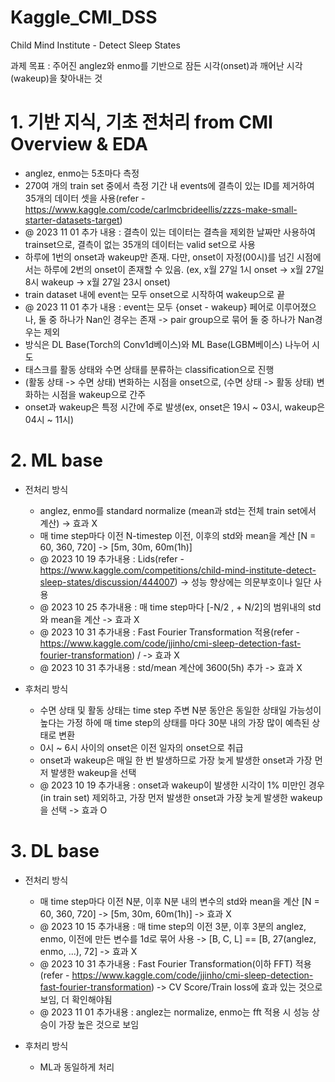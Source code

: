 # Kaggle_CMI_DSS
Child Mind Institute - Detect Sleep States

과제 목표 : 주어진 anglez와 enmo를 기반으로 잠든 시각(onset)과 깨어난 시각(wakeup)을 찾아내는 것

# 1. 기반 지식, 기초 전처리 from CMI Overview & EDA
   - anglez, enmo는 5초마다 측정
   - 270여 개의 train set 중에서 측정 기간 내 events에 결측이 있는 ID를 제거하여 35개의 데이터 셋을 사용(refer - https://www.kaggle.com/code/carlmcbrideellis/zzzs-make-small-starter-datasets-target)
   - @ 2023 11 01 추가 내용 : 결측이 있는 데이터는 결측을 제외한 날짜만 사용하여 trainset으로, 결측이 없는 35개의 데이터는 valid set으로 사용
   - 하루에 1번의 onset과 wakeup만 존재. 다만, onset이 자정(00시)를 넘긴 시점에서는 하루에 2번의 onset이 존재할 수 있음. (ex, x월 27일 1시 onset -> x월 27일 8시 wakeup -> x월 27일 23시 onset)
   - train dataset 내에 event는 모두 onset으로 시작하여 wakeup으로 끝
   - @ 2023 11 01 추가 내용 : event는 모두 {onset - wakeup} 페어로 이루어졌으나, 둘 중 하나가 Nan인 경우는 존재 -> pair group으로 묶어 둘 중 하나가 Nan경우는 제외
   - 방식은 DL Base(Torch의 Conv1d베이스)와 ML Base(LGBM베이스) 나누어 시도
   - 태스크를 활동 상태와 수면 상태를 분류하는 classification으로 진행
   - (활동 상태 -> 수면 상태) 변화하는 시점을 onset으로, (수면 상태 -> 활동 상태) 변화하는 시점을 wakeup으로 간주
   - onset과 wakeup은 특정 시간에 주로 발생(ex, onset은 19시 ~ 03시, wakeup은 04시 ~ 11시)

# 2. ML base
   - 전처리 방식
     - anglez, enmo를 standard normalize (mean과 std는 전체 train set에서 계산) -> 효과 X
     - 매 time step마다 이전 N-timestep 이전, 이후의 std와 mean을 계산 [N = 60, 360, 720] -> [5m, 30m, 60m(1h)]
     - @ 2023 10 19 추가내용 : Lids(refer - https://www.kaggle.com/competitions/child-mind-institute-detect-sleep-states/discussion/444007) -> 성능 향상에는 의문부호이나 일단 사용
     - @ 2023 10 25 추가내용 : 매 time step마다 [-N/2 , + N/2]의 범위내의 std와 mean을 계산 -> 효과 X
     - @ 2023 10 31 추가내용 : Fast Fourier Transformation 적용(refer - https://www.kaggle.com/code/jjinho/cmi-sleep-detection-fast-fourier-transformation) / -> 효과 X
     - @ 2023 10 31 추가내용 : std/mean 계산에 3600(5h) 추가 -> 효과 X

   - 후처리 방식
     - 수면 상태 및 활동 상태는 time step 주변 N분 동안은 동일한 상태일 가능성이 높다는 가정 하에 매 time step의 상태를 마다 30분 내의 가장 많이 예측된 상태로 변환
     - 0시 ~ 6시 사이의 onset은 이전 일자의 onset으로 취급
     - onset과 wakeup은 매일 한 번 발생하므로 가장 늦게 발생한 onset과 가장 먼저 발생한 wakeup을 선택
     - @ 2023 10 19 추가내용 : onset과 wakeup이 발생한 시각이 1% 미만인 경우(in train set) 제외하고, 가장 먼저 발생한 onset과 가장 늦게 발생한 wakeup을 선택 -> 효과 O


# 3. DL base
   - 전처리 방식
     - 매 time step마다 이전 N분, 이후 N분 내의 변수의 std와 mean을 계산 [N = 60, 360, 720] -> [5m, 30m, 60m(1h)] -> 효과 X
     - @ 2023 10 15 추가내용 : 매 time step의 이전 3분, 이후 3분의 anglez, enmo, 이전에 만든 변수를 1d로 묶어 사용 -> [B, C, L]  == [B, 27(anglez, enmo, ...), 72] -> 효과 X
     - @ 2023 10 31 추가내용 : Fast Fourier Transformation(이하 FFT) 적용(refer - https://www.kaggle.com/code/jjinho/cmi-sleep-detection-fast-fourier-transformation) -> CV Score/Train loss에 효과 있는 것으로 보임, 더 확인해야됨
     - @ 2023 11 01 추가내용 : anglez는 normalize, enmo는 fft 적용 시 성능 상승이 가장 높은 것으로 보임

   - 후처리 방식
     - ML과 동일하게 처리
